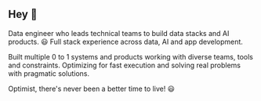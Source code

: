 ## Hey 👋

Data engineer who leads technical teams to build data stacks and AI products. 😃
Full stack experience across data, AI and app development.

Built multiple 0 to 1 systems and products working with diverse teams, tools and
constraints. 
Optimizing for fast execution and solving real problems with
pragmatic solutions.

Optimist, there's never been a better time to live! 😃



<!--
**HNassim/HNassim** is a ✨ _special_ ✨ repository because its `README.md` (this file) appears on your GitHub profile.

Here are some ideas to get you started:

- 🔭 I’m currently working on ...
- 🌱 I’m currently learning ...
- 👯 I’m looking to collaborate on ...
- 🤔 I’m looking for help with ...
- 💬 Ask me about ...
- 📫 How to reach me: ...
- 😄 Pronouns: ...
- ⚡ Fun fact: ...
-->
